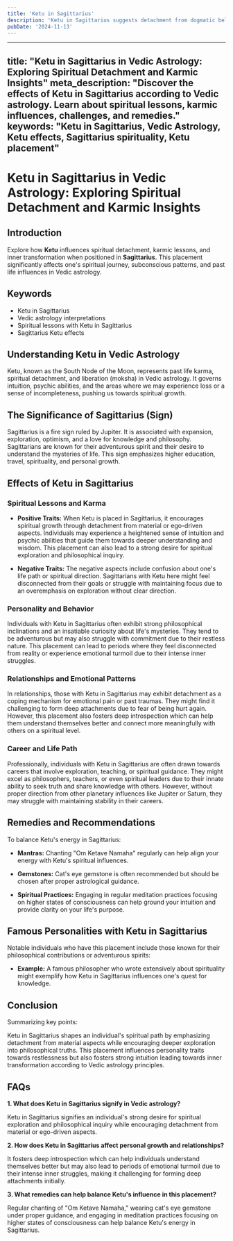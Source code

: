```yaml
---
title: 'Ketu in Sagittarius'
description: 'Ketu in Sagittarius suggests detachment from dogmatic beliefs and philosophies. Individuals may question traditional teachings and seek personal truth through spiritual exploration.'
pubDate: '2024-11-13'
---
```


---
title: "Ketu in Sagittarius in Vedic Astrology: Exploring Spiritual Detachment and Karmic Insights"
meta_description: "Discover the effects of Ketu in Sagittarius according to Vedic astrology. Learn about spiritual lessons, karmic influences, challenges, and remedies."
keywords: "Ketu in Sagittarius, Vedic Astrology, Ketu effects, Sagittarius spirituality, Ketu placement"
---

# Ketu in Sagittarius in Vedic Astrology: Exploring Spiritual Detachment and Karmic Insights

## Introduction

Explore how **Ketu** influences spiritual detachment, karmic lessons, and inner transformation when positioned in **Sagittarius**. This placement significantly affects one's spiritual journey, subconscious patterns, and past life influences in Vedic astrology.

## Keywords

- Ketu in Sagittarius
- Vedic astrology interpretations
- Spiritual lessons with Ketu in Sagittarius
- Sagittarius Ketu effects

## Understanding Ketu in Vedic Astrology

Ketu, known as the South Node of the Moon, represents past life karma, spiritual detachment, and liberation (moksha) in Vedic astrology. It governs intuition, psychic abilities, and the areas where we may experience loss or a sense of incompleteness, pushing us towards spiritual growth.

## The Significance of Sagittarius (Sign)

Sagittarius is a fire sign ruled by Jupiter. It is associated with expansion, exploration, optimism, and a love for knowledge and philosophy. Sagittarians are known for their adventurous spirit and their desire to understand the mysteries of life. This sign emphasizes higher education, travel, spirituality, and personal growth.

## Effects of Ketu in Sagittarius

### Spiritual Lessons and Karma

- **Positive Traits:** When Ketu is placed in Sagittarius, it encourages spiritual growth through detachment from material or ego-driven aspects. Individuals may experience a heightened sense of intuition and psychic abilities that guide them towards deeper understanding and wisdom. This placement can also lead to a strong desire for spiritual exploration and philosophical inquiry.
  
- **Negative Traits:** The negative aspects include confusion about one's life path or spiritual direction. Sagittarians with Ketu here might feel disconnected from their goals or struggle with maintaining focus due to an overemphasis on exploration without clear direction.

### Personality and Behavior

Individuals with Ketu in Sagittarius often exhibit strong philosophical inclinations and an insatiable curiosity about life's mysteries. They tend to be adventurous but may also struggle with commitment due to their restless nature. This placement can lead to periods where they feel disconnected from reality or experience emotional turmoil due to their intense inner struggles.

### Relationships and Emotional Patterns

In relationships, those with Ketu in Sagittarius may exhibit detachment as a coping mechanism for emotional pain or past traumas. They might find it challenging to form deep attachments due to fear of being hurt again. However, this placement also fosters deep introspection which can help them understand themselves better and connect more meaningfully with others on a spiritual level.

### Career and Life Path

Professionally, individuals with Ketu in Sagittarius are often drawn towards careers that involve exploration, teaching, or spiritual guidance. They might excel as philosophers, teachers, or even spiritual leaders due to their innate ability to seek truth and share knowledge with others. However, without proper direction from other planetary influences like Jupiter or Saturn, they may struggle with maintaining stability in their careers.

## Remedies and Recommendations

To balance Ketu's energy in Sagittarius:

- **Mantras:** Chanting "Om Ketave Namaha" regularly can help align your energy with Ketu's spiritual influences.
  
- **Gemstones:** Cat's eye gemstone is often recommended but should be chosen after proper astrological guidance.
  
- **Spiritual Practices:** Engaging in regular meditation practices focusing on higher states of consciousness can help ground your intuition and provide clarity on your life's purpose.

## Famous Personalities with Ketu in Sagittarius

Notable individuals who have this placement include those known for their philosophical contributions or adventurous spirits:

- **Example:** A famous philosopher who wrote extensively about spirituality might exemplify how Ketu in Sagittarius influences one's quest for knowledge.

## Conclusion

Summarizing key points:

Ketu in Sagittarius shapes an individual's spiritual path by emphasizing detachment from material aspects while encouraging deeper exploration into philosophical truths. This placement influences personality traits towards restlessness but also fosters strong intuition leading towards inner transformation according to Vedic astrology principles.

## FAQs

**1. What does Ketu in Sagittarius signify in Vedic astrology?**

Ketu in Sagittarius signifies an individual's strong desire for spiritual exploration and philosophical inquiry while encouraging detachment from material or ego-driven aspects.

**2. How does Ketu in Sagittarius affect personal growth and relationships?**

It fosters deep introspection which can help individuals understand themselves better but may also lead to periods of emotional turmoil due to their intense inner struggles, making it challenging for forming deep attachments initially.

**3. What remedies can help balance Ketu's influence in this placement?**

Regular chanting of "Om Ketave Namaha," wearing cat's eye gemstone under proper guidance, and engaging in meditation practices focusing on higher states of consciousness can help balance Ketu's energy in Sagittarius.


